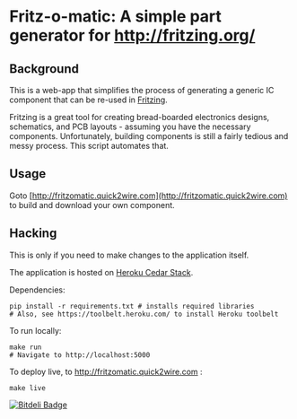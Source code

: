 Fritz-o-matic: A simple part generator for http://fritzing.org/
===============================================================

Background
----------

This is a web-app that simplifies the process of generating
a generic IC component that can be re-used in [Fritzing](http://fritzing.org/).

Fritzing is a great tool for creating bread-boarded electronics designs,
schematics, and PCB layouts - assuming you have the necessary components.
Unfortunately, building components is still a fairly tedious and messy
process. This script automates that.

Usage
-----

Goto [http://fritzomatic.quick2wire.com](http://fritzomatic.quick2wire.com) to build and download your own component.

Hacking
-------

This is only if you need to make changes to the application itself.

The application is hosted on [Heroku Cedar Stack](https://devcenter.heroku.com/articles/cedar).

Dependencies:

    pip install -r requirements.txt # installs required libraries
    # Also, see https://toolbelt.heroku.com/ to install Heroku toolbelt

To run locally:

    make run
    # Navigate to http://localhost:5000

To deploy live, to http://fritzomatic.quick2wire.com :

    make live


[![Bitdeli Badge](https://d2weczhvl823v0.cloudfront.net/joewalnes/quick2wire-fritzomatic/trend.png)](https://bitdeli.com/free "Bitdeli Badge")

